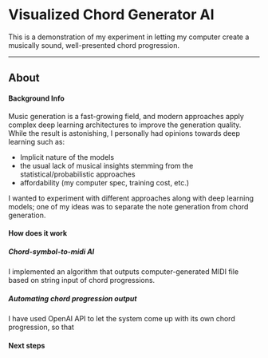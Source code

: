 # Visualized Chord Generator AI
This is a demonstration of my experiment in letting my computer create a musically sound, well-presented chord progression. 

---
## About

#### Background Info 
Music generation is a fast-growing field, and modern approaches apply complex deep learning architectures to improve the generation quality. While the result is astonishing, I personally had opinions towards deep learning such as:
- Implicit nature of the models
- the usual lack of musical insights stemming from the statistical/probabilistic approaches
- affordability (my computer spec, training cost, etc.)

I wanted to experiment with different approaches along with deep learning models; one of my ideas was to separate the note generation from chord generation. 

#### How does it work
##### Chord-symbol-to-midi AI
I implemented an algorithm that outputs computer-generated MIDI file based on string input of chord progressions.

##### Automating chord progression output
I have used OpenAI API to let the system come up with its own chord progression, so that 


#### Next steps